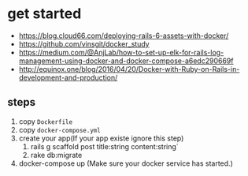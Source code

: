 # get started
- https://blog.cloud66.com/deploying-rails-6-assets-with-docker/
- https://github.com/vinsgit/docker_study
- https://medium.com/@AnjLab/how-to-set-up-elk-for-rails-log-management-using-docker-and-docker-compose-a6edc290669f
- http://equinox.one/blog/2016/04/20/Docker-with-Ruby-on-Rails-in-development-and-production/

## steps
1. copy `Dockerfile`
2. copy `docker-compose.yml`
3. create your app(If your app existe ignore this step)
   1. rails g scaffold post title:string content:string`
   2. rake db:migrate
4. docker-compose up (Make sure your docker service has started.)